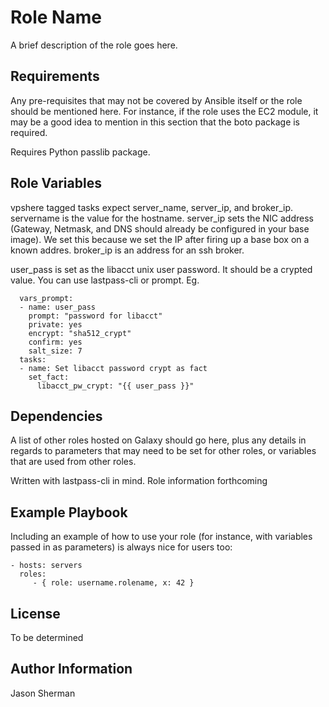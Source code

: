 Role Name
=========

A brief description of the role goes here.

Requirements
------------

Any pre-requisites that may not be covered by Ansible itself or the role should be mentioned here. For instance, if the role uses the EC2 module, it may be a good idea to mention in this section that the boto package is required.

Requires Python passlib package.

Role Variables
--------------

vpshere tagged tasks expect server_name, server_ip, and broker_ip.  servername is the value for the hostname. server_ip sets the NIC address (Gateway, Netmask, and DNS should already be configured in your base image).  We set this because we set the IP after firing up a base box on a known addres.  broker_ip is an address for an ssh broker.

user_pass is set as the libacct unix user password.  It should be a crypted value.  You can use lastpass-cli or prompt.  Eg.

```
  vars_prompt:
  - name: user_pass
    prompt: "password for libacct"
    private: yes
    encrypt: "sha512_crypt"
    confirm: yes
    salt_size: 7
  tasks:
  - name: Set libacct password crypt as fact
    set_fact:
      libacct_pw_crypt: "{{ user_pass }}"
```

Dependencies
------------

A list of other roles hosted on Galaxy should go here, plus any details in regards to parameters that may need to be set for other roles, or variables that are used from other roles.

Written with lastpass-cli in mind. Role information forthcoming

Example Playbook
----------------

Including an example of how to use your role (for instance, with variables passed in as parameters) is always nice for users too:

    - hosts: servers
      roles:
         - { role: username.rolename, x: 42 }

License
-------

To be determined

Author Information
------------------

Jason Sherman
